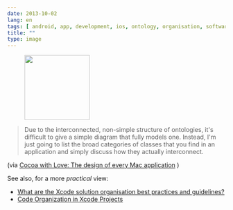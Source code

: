 ```yaml
---
date: 2013-10-02
lang: en
tags: [ android, app, development, ios, ontology, organisation, software, x ray ]
title: ""
type: image
---
```


<figure>
<a
href="https://hugo.ferreira.cc/due-to-the-interconnected-non-simple-structure-of/attachment/366/"
rel="attachment"><img
src="https://hugo.ferreira.cc/wp-content/uploads/2013/10/tumblr_mu2fexfQdX1qz82meo1_1280-150x150.png"
width="150" height="150" /></a></figure>

>
> Due to the interconnected, non-simple structure of ontologies, it's
> difficult to give a simple diagram that fully models one. Instead, I'm
> just going to list the broad categories of classes that you find in an
> application and simply discuss how they actually interconnect.

(via [Cocoa with Love: The design of every Mac
application](http://www.cocoawithlove.com/2010/06/design-of-every-mac-application.html)
)

See also, for a more *practical* view:

-   [What are the Xcode solution organisation best practices and
    guidelines?](http://stackoverflow.com/questions/9717203/what-are-the-xcode-solution-organisation-best-practices-and-guidelines)
-   [Code Organization in Xcode
    Projects](http://akosma.com/2009/07/28/code-organization-in-xcode-projects/)

